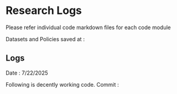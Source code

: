 # Research Logs

Please refer individual code markdown files for each code module

Datasets and Policies saved at : 

## Logs
Date : 7/22/2025

Following is decently working code. Commit : 


